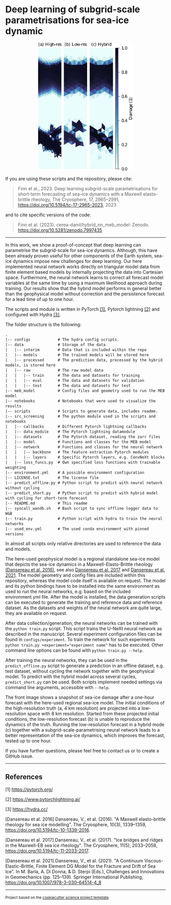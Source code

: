 Deep learning of subgrid-scale parametrisations for sea-ice dynamic
===================================================================

<div style="text-align: center;">
<img src="readme_image.png" height="400">
</div>

If you are using these scripts and the repository, please cite:

> Finn et al., 2023. Deep learning subgrid-scale parametrisations for
> short-term forecasting of sea-ice dynamics with a Maxwell elasto-brittle rheology,
> The Cryosphere, 17, 2965–2991, https://doi.org/10.5194/tc-17-2965-2023, 2023

and to cite specific versions of the code:

> Finn et al. (2023). cerea-daml/hybrid_nn_meb_model: Zenodo. 
> https://doi.org/10.5281/zenodo.7997435
--------

In this work, we show a proof-of-concept that deep learning can parametrise the 
subgrid-scale for sea-ice dynamics. Although, this have been already proven 
useful for other components of the Earth system, sea-ice dynamics impose new 
challenges for deep learning. Our here implemented neural network works directly
on triangular model data from finite element based models by internally 
projecting the data into Cartesian space. Furthermore, the neural network learns
to correct all forecast model variables at the same time by using a maximum
likelihood approach during training. Our results show that the hybrid model
performs in general better than the geophysical model without correction and the
persistence forecast for a lead time of up to one hour. 

The scripts and module is written in PyTorch [[1]](#1), Pytorch lightning
[[2]](#2) and configured with Hydra [[3]](#3).

The folder structure is the following:
```
.
|-- configs            # The hydra config scripts.
|-- data               # Storage of the data
|   |-- interim        # Data that is included within the repo
|   |-- models         # The trained models will be stored here
|   |-- processed      # The prediction data, processed by the hybrid models, is stored here
|   |-- raw            # The raw model data
|   |   |-- train      # The data and datasets for training
|   |   |-- eval       # The data and datasets for validation
|   |   |-- test       # The data and datasets for test
|-- meb_model          # Config files and geometry used to run the MEB model 
|-- notebooks          # Notebooks that were used to visualize the results
|-- scripts            # Scripts to generate data, includes readme.
|-- src_screening      # The python module used in the scripts and notebooks
|   |-- callbacks      # Different Pytorch lightning callbacks
|   |-- data_module    # The Pytorch lightning datamodule
|   |-- datasets       # The Pytorch dataset, reading the zarr files
|   |-- model          # Functions and classes for the MEB model
|   |-- network        # Functions and classes for the neural network
|   |   |-- backbone   # The feature extraction Pytorch modules
|   |   |-- layers     # Specific Pytorch layers, e.g. ConvNeXt blocks
|   |-- loss_funcs.py  # Own specified loss functions with trainable weighting
|-- environment.yml    # A possible environment configuration
|-- LICENSE.txt        # The license file
|-- predict_offline.py # Python script to predict with neural network without cycling
|-- predict_short.py   # Python script to predict with hybrid model with cycling for short-term forecast
|-- README.md          # This readme
|-- syncall_wandb.sh   # Bash script to sync offline logger data to W&B
|-- train.py           # Python script with hydra to train the neural networks
|-- used_env.yml       # The used conda environment with pinned versions
```
In almost all scripts only relative directories are used to reference the 
data and models.

The here-used geophysical model is a regional standalone sea-ice model that 
depicts the sea-ice dynamics in a Maxwell-Elasto-Brittle rheology 
[(Dansereau et al. 2016)](#dansereau16), see also 
[Dansereau et al. 2017](#dansereau17) and [Dansereau et al. 2021](#dansereau21).
The model geometry and config files are included within this repository, 
whereas the model code itself is available on request. The model and its python 
bindings have to be installed into the same environment as used to run the 
neural networks, e.g. based on the included environment.yml file. After the
model is installed, the data generation scripts can be executed to generate the
training and reference data and reference dataset. As the datasets and weights
of the neural network are quite large, they are available on request.

After data collection/generation, the neural networks can be trained with the 
`python train.py` script. This script trains the U-NeXt neural network as 
described in the manuscript. Several experiment configuration files can be 
found in `configs/experiment`. To train the network for such experiments 
`python train.py +experiment="experiment name"` has to be executed. Other 
command line options can be found with `python train.py --help`.

After training the neural networks, they can be used in the `predict_offline.py` 
script to generate a prediction in an offline dataset, e.g. test dataset, 
without cycling the network together with the geophysical model. To predict with
the hybrid model across several cycles, `predict_short.py` can be used. Both
scripts implement needed settings via command line arguments, accessible with
`--help`. 

The front image shows a snapshot of sea-ice damage after a one-hour forecast 
with the here-used regional sea-ice model. The initial conditions of the 
high-resolution truth (a, 4 km resolution) are projected into a low-resolution 
space with 8 km resolution. Started from these projected initial conditions, the
low-resolution forecast (b) is unable to reproduce the dynamics of the truth.
Running the low-resolution forecast in a hybrid mode (c) together with a
subgrid-scale-parametrising neural network leads to a better representation of
the sea-ice dynamics, which improves the forecast, tested up to one hour.

If you have further questions, please feel free to contact us or to create a 
GitHub issue.

--------
## References
<a id="1">[1]</a> https://pytorch.org/

<a id="2">[2]</a> https://www.pytorchlightning.ai/

<a id="3">[3]</a> https://hydra.cc/

<a id="dansereau16">[Dansereau et al. 2016]</a> Dansereau, V., et al. (2016).
"A Maxwell elasto-brittle rheology for sea ice modelling". The Cryosphere,
10(3), 1339–1359, https://doi.org/10.5194/tc-10-1339-2016.

<a id="dansereau17">[Dansereau et al. 2017]</a> Dansereau, V., et al. (2017).
"Ice bridges and ridges in the Maxwell-EB sea ice rheology". The Cryosphere,
11(5), 2033–2058, https://doi.org/10.5194/tc-11-2033-2017.

<a id="dansereau21">[Dansereau et al. 2021]</a> Dansereau, V., et al. (2021).
"A Continuum Viscous-Elastic-Brittle, Finite Element DG Model for the Fracture 
and Drift of Sea Ice". In M. Barla, A. Di Donna, & D. Sterpi (Eds.), Challenges 
and Innovations in Geomechanics (pp. 125–139). Springer International 
Publishing, https://doi.org/10.1007/978-3-030-64514-4_8

--------
<p><small>Project based on the <a target="_blank" href="https://github.com/jbusecke/cookiecutter-science-project">cookiecutter science project template</a>.</small></p>

